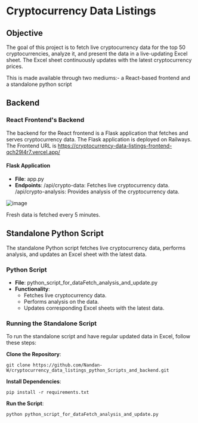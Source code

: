 # Cryptocurrency Data Listings

## Objective
The goal of this project is to fetch live cryptocurrency data for the top 50 cryptocurrencies, analyze it, and present the data in a live-updating Excel sheet. 
The Excel sheet continuously updates with the latest cryptocurrency prices.

This is made available through two mediums:- a React-based frontend and a standalone python script

## Backend
### React Frontend's Backend
The backend for the React frontend is a Flask application that fetches and serves cryptocurrency data. The Flask application is deployed on Railways.
The Frontend URL is https://cryptocurrency-data-listings-frontend-qch29l4r7.vercel.app/

#### Flask Application
- **File**: app.py
- **Endpoints**:
    /api/crypto-data: Fetches live cryptocurrency data.
    /api/crypto-analysis: Provides analysis of the cryptocurrency data.

![image](https://github.com/user-attachments/assets/7154861b-dd77-4f2d-b078-e089434dd24f)

Fresh data is fetched every 5 minutes.

## Standalone Python Script
The standalone Python script fetches live cryptocurrency data, performs analysis, and updates an Excel sheet with the latest data.

### Python Script
- **File**: python_script_for_dataFetch_analysis_and_update.py
- **Functionality**:
  - Fetches live cryptocurrency data.
  - Performs analysis on the data.
  - Updates corresponding Excel sheets with the latest data.

### Running the Standalone Script
To run the standalone script and have regular updated data in Excel, follow these steps:

**Clone the Repository**:
``` 
git clone https://github.com/Nandan-W/cryptocurrency_data_listings_python_Scripts_and_backend.git
```

**Install Dependencies**:
```
pip install -r requirements.txt
```

**Run the Script**:
```
python python_script_for_dataFetch_analysis_and_update.py
```



